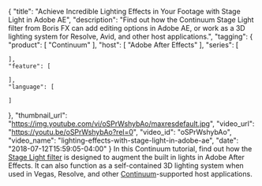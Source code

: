 {
  "title": "Achieve Incredible Lighting Effects in Your Footage with Stage Light in Adobe AE",
  "description": "Find out how the Continuum Stage Light filter from Boris FX can add editing options in Adobe AE, or work as a 3D lighting system for Resolve, Avid, and other host applications.",
  "tagging": {
    "product": [
      "Continuum"
    ],
    "host": [
      "Adobe After Effects"
    ],
    "series": [

    ],
    "feature": [

    ],
    "language": [

    ]
  },
  "thumbnail_url": "https://img.youtube.com/vi/oSPrWshybAo/maxresdefault.jpg",
  "video_url": "https://youtu.be/oSPrWshybAo?rel=0",
  "video_id": "oSPrWshybAo",
  "video_name": "lighting-effects-with-stage-light-in-adobe-ae",
  "date": "2018-07-12T15:59:05-04:00"
}
In this Continuum tutorial, find out how the [Stage Light filter](/products/continuum-filters/stage-light/) is designed to augment the built in lights in Adobe After Effects. It can also function as a self-contained 3D lighting system when used in Vegas, Resolve, and other [Continuum](/products/continuum/)-supported host applications.
